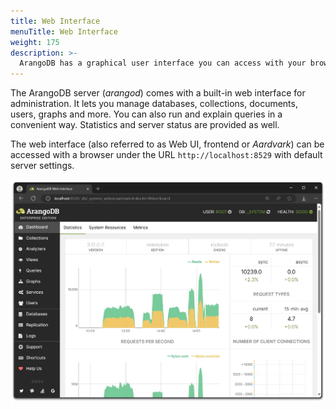 ```yaml
---
title: Web Interface
menuTitle: Web Interface
weight: 175
description: >-
  ArangoDB has a graphical user interface you can access with your browser 
---
```

The ArangoDB server (*arangod*) comes with a built-in web interface for
administration. It lets you manage databases, collections, documents,
users, graphs and more. You can also run and explain queries in a
convenient way. Statistics and server status are provided as well.

The web interface (also referred to as Web UI, frontend or *Aardvark*) can be accessed with a
browser under the URL `http://localhost:8529` with default server settings.

![Single-server Web Interface](../../../images/ui-dashboard312.webp)
